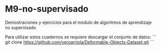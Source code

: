 # M9-no-supervisado
Demostraciones y ejercicios para el módulo de algoritmos de aprendizaje no supervisado

Para utilizar estos cuadernos se requiere descargar el conjunto de datos:
´´´
git clone https://github.com/veroarriola/Deformable-Objects-Dataset.git
´´´